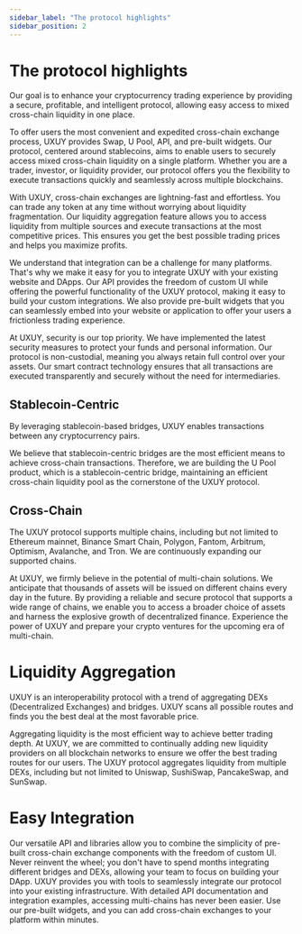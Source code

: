 ```yaml
---
sidebar_label: "The protocol highlights"
sidebar_position: 2
---
```


# The protocol highlights

Our goal is to enhance your cryptocurrency trading experience by providing a secure, profitable, and intelligent protocol, allowing easy access to mixed cross-chain liquidity in one place.

To offer users the most convenient and expedited cross-chain exchange process, UXUY provides Swap, U Pool, API, and pre-built widgets. Our protocol, centered around stablecoins, aims to enable users to securely access mixed cross-chain liquidity on a single platform. Whether you are a trader, investor, or liquidity provider, our protocol offers you the flexibility to execute transactions quickly and seamlessly across multiple blockchains.

With UXUY, cross-chain exchanges are lightning-fast and effortless. You can trade any token at any time without worrying about liquidity fragmentation. Our liquidity aggregation feature allows you to access liquidity from multiple sources and execute transactions at the most competitive prices. This ensures you get the best possible trading prices and helps you maximize profits.

We understand that integration can be a challenge for many platforms. That's why we make it easy for you to integrate UXUY with your existing website and DApps. Our API provides the freedom of custom UI while offering the powerful functionality of the UXUY protocol, making it easy to build your custom integrations. We also provide pre-built widgets that you can seamlessly embed into your website or application to offer your users a frictionless trading experience.

At UXUY, security is our top priority. We have implemented the latest security measures to protect your funds and personal information. Our protocol is non-custodial, meaning you always retain full control over your assets. Our smart contract technology ensures that all transactions are executed transparently and securely without the need for intermediaries.

## Stablecoin-Centric

By leveraging stablecoin-based bridges, UXUY enables transactions between any cryptocurrency pairs.

We believe that stablecoin-centric bridges are the most efficient means to achieve cross-chain transactions. Therefore, we are building the U Pool product, which is a stablecoin-centric bridge, maintaining an efficient cross-chain liquidity pool as the cornerstone of the UXUY protocol.

## Cross-Chain

The UXUY protocol supports multiple chains, including but not limited to Ethereum mainnet, Binance Smart Chain, Polygon, Fantom, Arbitrum, Optimism, Avalanche, and Tron. We are continuously expanding our supported chains.

At UXUY, we firmly believe in the potential of multi-chain solutions. We anticipate that thousands of assets will be issued on different chains every day in the future. By providing a reliable and secure protocol that supports a wide range of chains, we enable you to access a broader choice of assets and harness the explosive growth of decentralized finance. Experience the power of UXUY and prepare your crypto ventures for the upcoming era of multi-chain.

# Liquidity Aggregation

UXUY is an interoperability protocol with a trend of aggregating DEXs (Decentralized Exchanges) and bridges. UXUY scans all possible routes and finds you the best deal at the most favorable price.

Aggregating liquidity is the most efficient way to achieve better trading depth. At UXUY, we are committed to continually adding new liquidity providers on all blockchain networks to ensure we offer the best trading routes for our users. The UXUY protocol aggregates liquidity from multiple DEXs, including but not limited to Uniswap, SushiSwap, PancakeSwap, and SunSwap.

# Easy Integration

Our versatile API and libraries allow you to combine the simplicity of pre-built cross-chain exchange components with the freedom of custom UI.
Never reinvent the wheel; you don't have to spend months integrating different bridges and DEXs, allowing your team to focus on building your DApp. UXUY provides you with tools to seamlessly integrate our protocol into your existing infrastructure.
With detailed API documentation and integration examples, accessing multi-chains has never been easier. Use our pre-built widgets, and you can add cross-chain exchanges to your platform within minutes.

